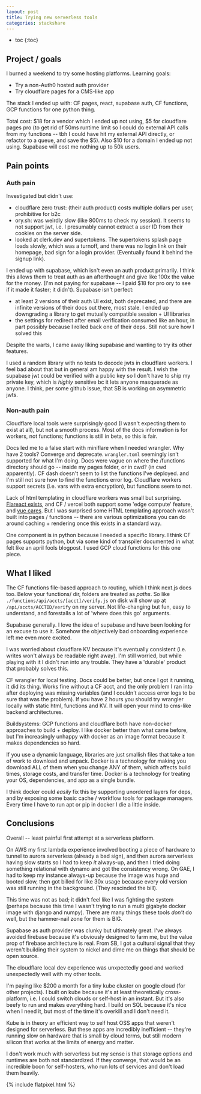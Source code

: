 ```yaml
---
layout: post
title: Trying new serverless tools
categories: stackshare
---
```


* toc
{:toc}

## Project / goals

I burned a weekend to try some hosting platforms. Learning goals:
- Try a non-Auth0 hosted auth provider
- Try cloudflare pages for a CMS-like app

The stack I ended up with: CF pages, react, supabase auth, CF functions, GCP functions for one python thing.

Total cost: $18 for a vendor which I ended up not using, $5 for cloudflare pages pro (to get rid of 50ms runtime limit so I could do external API calls from my functions -- tbh I could have hit my external API directly, or refactor to a queue, and save the $5). Also $10 for a domain I ended up not using. Supabase will cost me nothing up to 50k users.

## Pain points

### Auth pain

Investigated but didn't use:
- cloudflare zero trust: (their auth product) costs multiple dollars per user, prohibitive for b2c
- ory.sh: was weirdly slow (like 800ms to check my session). It seems to not support jwt, i.e. I presumably cannot extract a user ID from their cookies on the server side.
- looked at clerk.dev and supertokens. The supertokens splash page loads slowly, which was a turnoff, and there was no login link on their homepage, bad sign for a login provider. (Eventually found it behind the signup link).

I ended up with supabase, which isn't even an auth product primarily. I think this allows them to treat auth as an afterthought and give like 100x the value for the money. (I'm not paying for supabase -- I paid $18 for pro ory to see if it made it faster; it didn't). Supabase isn't perfect:
- at least 2 versions of their auth UI exist, both deprecated, and there are infinite versions of their docs out there, most stale. I ended up downgrading a library to get mutually compatible session + UI libraries
- the settings for redirect after email verification consumed like an hour, in part possibly because I rolled back one of their deps. Still not sure how I solved this

Despite the warts, I came away liking supabase and wanting to try its other features.

I used a random library with no tests to decode jwts in cloudflare workers. I feel bad about that but in general am happy with the result. I wish the supabase jwt could be verified with a public key so I don't have to ship my private key, which is *highly* sensitive bc it lets anyone masquerade as anyone. I think, per some github issue, that SB is working on asymmetric jwts.

### Non-auth pain

Cloudflare local tools were surprisingly good (I wasn't expecting them to exist at all), but not a smooth process. Most of the docs information is for workers, not functions; functions is still in beta, so this is fair.

Docs led me to a false start with miniflare when I needed wrangler. Why have 2 tools? Converge and deprecate. `wrangler.toml` seemingly isn't supported for what I'm doing. Docs were vague on where the /functions directory should go -- inside my pages folder, or in cwd? (in cwd apparently). CF dash doesn't seem to list the functions I've deployed. and I'm still not sure how to find the functions error log. Cloudflare workers support secrets (i.e. vars with extra encryption), but functions seem to not.

Lack of html templating in cloudflare workers was small but surprising. [Flareact exists](https://blog.cloudflare.com/rendering-react-on-the-edge-with-flareact-and-cloudflare-workers/), and CF / vercel both support some 'edge compute' feature, and [vue cares](https://jross.me/server-side-rendering-vue-cloudflare-workers/). But I was surprised some HTML templating approach wasn't built into pages / functions -- there are various optimizations you can do around caching + rendering once this exists in a standard way.

One component is in python because I needed a specific library. I think CF pages supports python, but via some kind of transpiler documented in what felt like an april fools blogpost. I used GCP cloud functions for this one piece.

## What I liked

The CF functions file-based approach to routing, which I think next.js does too. Below your functions/ dir, folders are treated as *paths*. So like `./functions/api/accts/[acct]/verify.js` on disk will show up at `/api/accts/ACCTID/verify` on my server. Not life-changing but fun, easy to understand, and forestalls a lot of 'where does this go' arguments.

Supabase generally. I love the idea of supabase and have been looking for an excuse to use it. Somehow the objectively bad onboarding experience left me even more excited.

I was worried about cloudflare KV because it's eventually consistent (i.e. writes won't always be readable right away). I'm still worried, but while playing with it I didn't run into any trouble. They have a 'durable' product that probably solves this.

CF wrangler for local testing. Docs could be better, but once I got it running, it did its thing. Works fine without a CF acct, and the only problem I ran into after deploying was missing variables (and I couldn't access error logs to be sure that was the problem). If you have 2 hours you should try wrangler locally with static html, functions and KV. It will open your mind to cms-like backend architectures.

Buildsystems: GCP functions and cloudflare both have non-docker approaches to build + deploy. I like docker better than what came before, but I'm increasingly unhappy with docker as an image format because it makes dependencies so hard.

If you use a dynamic language, libraries are just smallish files that take a ton of work to download and unpack. Docker is a technology for making you download ALL of them when you change ANY of them, which affects build times, storage costs, and transfer time. Docker is a technology for treating your OS, dependencies, and app as a single bundle.

I think docker could *easily* fix this by supporting unordered layers for deps, and by exposing some basic cache / workflow tools for package managers. Every time I have to run apt or pip in docker I die a little inside.

## Conclusions

Overall -- least painful first attempt at a serverless platform.

On AWS my first lambda experience involved booting a piece of hardware to tunnel to aurora serverless (already a bad sign), and then aurora serverless having slow starts so I had to keep *it* always-up, and then I tried doing something relational with dynamo and got the consistency wrong. On GAE, I had to keep my instance always-up because the image was huge and booted slow, then got billed for like 30x usage because every old version was still running in the background. (They rescinded the bill).

This time was not as bad; it didn't feel like I was fighting the system (perhaps because this time I wasn't trying to run a multi gigabyte docker image with django and numpy). There are many things these tools *don't* do well, but the hammer-nail zone for them is BIG.

Supabase as auth provider was clunky but ultimately great. I've always avoided firebase because it's obviously designed to farm me, but the value prop of firebase architecture is real. From SB, I got a cultural signal that they weren't building their system to nickel and dime me on things that should be open source.

The cloudflare local dev experience was unxpectedly good and worked unexpectedly well with my other tools.

I'm paying like $200 a month for a tiny kube cluster on google cloud (for other projects). I built on kube because it's at least theoretically cross-platform, i.e. I could switch clouds or self-host in an instant. But it's also beefy to run and makes everything hard. I build on SQL because it's nice when I need it, but most of the time it's overkill and I don't need it.

Kube is in theory an efficient way to self host OSS apps that weren't designed for serverless. But these apps are incredibly inefficient -- they're running slow on hardware that is small by cloud terms, but still modern silicon that works at the limits of energy and matter.

I don't work much with serverless but my sense is that storage options and runtimes are both not standardized.
If they converge, that would be an incredible boon for self-hosters, who run lots of services and don't load them heavily.

{% include flatpixel.html %}
